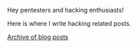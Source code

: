 
Hey pentesters and hacking enthusiasts!

Here is where I write hacking related posts.

<a href="/archive.html">Archive of blog posts</a>

